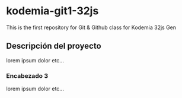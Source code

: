 # kodemia-git1-32js

This is the first repository for Git &amp; Github class for Kodemia 32js Gen

## Descripción del proyecto

lorem ipsum dolor etc...

### Encabezado 3

lorem ipsum dolor etc...
